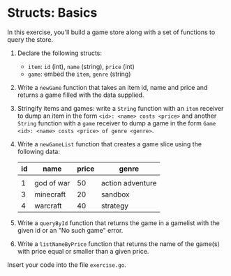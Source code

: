 # Structs: Basics

In this exercise, you'll build a game store along with a set of functions to query the store.

1. Declare the following structs:
   - `item`: `id` (int), `name` (string), `price` (int)
   - `game`: embed the `item`, `genre` (string)

2. Write a `newGame` function that takes an item id, name and price and returns a game filled with
   the data supplied.

3. Stringify items and games: write a `String` function with an `item` receiver to dump an item in
   the form `<id>: <name> costs <price>` and another `String` function with a `game` receiver to
   dump a game in the form `Game <id>: <name> costs <price> of genre <genre>`.

4. Write a `newGameList` function that creates a game slice using the following data:

   | id | name | price | genre |
   |----|------|-------|-------|
   |    |      |       |       |
   | 1 | god of war | 50 | action adventure |
   | 3 | minecraft | 20 | sandbox |
   | 4 | warcraft | 40 | strategy |

5. Write a `queryById` function that returns the game in a gamelist with the given id or an "No
   such game" error.

6. Write a `listNameByPrice` function that returns the name of the game(s) with price equal or
   smaller than a given price.

Insert your code into the file `exercise.go`.




